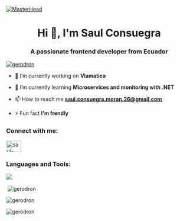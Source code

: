 
[![MasterHead](https://user-images.githubusercontent.com/74038190/213910845-af37a709-8995-40d6-be59-724526e3c3d7.gif)]()
<h1 align="center">Hi 👋, I'm Saul Consuegra</h1>
<h3 align="center">A passionate frontend developer from Ecuador</h3>

<p align="left"> <a href="https://github.com/ryo-ma/github-profile-trophy"><img src="https://github-profile-trophy.vercel.app/?username=gerodron" alt="gerodron" /></a> </p>

- 🔭 I’m currently working on **Viamatica**

- 🌱 I’m currently learning **Microservices and monitoring with .NET**

- 📫 How to reach me **saul.consuegra.moran.26@gmail.com**

- ⚡ Fun fact **I'm frendly**

<h3 align="left">Connect with me:</h3>
<p align="left">
<a href="https://linkedin.com/in/saul-consuegra" target="blank"><img align="center" src="https://raw.githubusercontent.com/rahuldkjain/github-profile-readme-generator/master/src/images/icons/Social/linked-in-alt.svg" alt="saul-consuegra" height="30" width="40" /></a>
</p>

<h3 align="left">Languages and Tools:</h3>
<p>
    <a href="https://skillicons.dev">
        <img src="https://skillicons.dev/icons?i=html,css,js,ts,react,angular,git,github,docker,dotnet,postman,vscode,visualstudio,tailwind&perline=8" />
    </a>
</p>


<p>&nbsp;<img align="center" src="https://github-readme-stats.vercel.app/api?username=gerodron&show_icons=true&locale=en" alt="gerodron" /></p>

<p><img align="center" src="https://github-readme-streak-stats.herokuapp.com/?user=gerodron&" alt="gerodron" /></p>

<p><img align="left" src="https://github-readme-stats.vercel.app/api/top-langs?username=gerodron&show_icons=true&locale=en&layout=compact" alt="gerodron" /></p>
